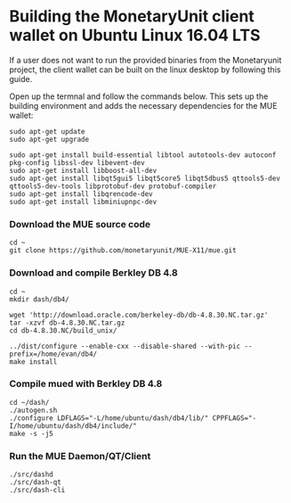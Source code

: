 # Building the MonetaryUnit client wallet on Ubuntu Linux 16.04 LTS

If a user does not want to run the provided binaries from the Monetaryunit project, the client wallet can be built on the linux desktop by following this guide.

Open up the termnal and follow the commands below. This sets up the building environment and adds the necessary dependencies for the MUE wallet:

    sudo apt-get update
    sudo apt-get upgrade

    sudo apt-get install build-essential libtool autotools-dev autoconf pkg-config libssl-dev libevent-dev
    sudo apt-get install libboost-all-dev
    sudo apt-get install libqt5gui5 libqt5core5 libqt5dbus5 qttools5-dev qttools5-dev-tools libprotobuf-dev protobuf-compiler
    sudo apt-get install libqrencode-dev
    sudo apt-get install libminiupnpc-dev


### Download the MUE source code
    
    cd ~
    git clone https://github.com/monetaryunit/MUE-X11/mue.git

### Download and compile Berkley DB 4.8

    cd ~
    mkdir dash/db4/

    wget 'http://download.oracle.com/berkeley-db/db-4.8.30.NC.tar.gz'
    tar -xzvf db-4.8.30.NC.tar.gz
    cd db-4.8.30.NC/build_unix/

    ../dist/configure --enable-cxx --disable-shared --with-pic --prefix=/home/evan/db4/
    make install

### Compile mued with Berkley DB 4.8

    cd ~/dash/
    ./autogen.sh
    ./configure LDFLAGS="-L/home/ubuntu/dash/db4/lib/" CPPFLAGS="-I/home/ubuntu/dash/db4/include/"
    make -s -j5

### Run the MUE Daemon/QT/Client

    ./src/dashd
    ./src/dash-qt
    ./src/dash-cli
